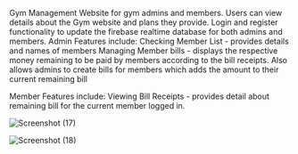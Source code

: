Gym Management Website for gym admins and members.
Users can view details about the Gym website and plans they provide.
Login and register functionality to update the firebase realtime database for both admins and members.
Admin Features include: 
Checking Member List - provides details and names of members
Managing Member bills - displays the respective money remaining to be paid by members according to the bill receipts. Also allows admins to create bills for members which adds the amount to their current remaining bill

Member Features include:
Viewing Bill Receipts - provides detail about remaining bill for the current member logged in.

![Screenshot (17)](https://github.com/SaurabhP91/GymManagementSite/assets/89243008/1e745fbe-26a1-448b-a251-7a0e2290d8f4)

![Screenshot (18)](https://github.com/SaurabhP91/GymManagementSite/assets/89243008/1f08c39c-6db3-4612-a589-a376a093ee29)
